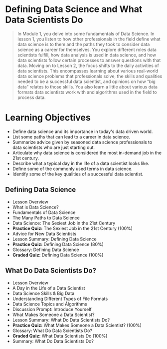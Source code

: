 # Defining Data Science and What Data Scientists Do
> In Module 1, you delve into some fundamentals of Data Science. In lesson 1, you listen to how other professionals in the field define what data science is to them and the paths they took to consider data science as a career for themselves. You explore different roles data scientists fulfill, how data analysis is used in data science, and how data scientists follow certain processes to answer questions with that data. Moving on to Lesson 2, the focus shifts to the daily activities of data scientists. This encompasses learning about various real-world data science problems that professionals solve, the skills and qualities needed to be a successful data scientist, and opinions on how “big data” relates to those skills. You also learn a little about various data formats data scientists work with and algorithms used in the field to process data.
# Learning Objectives
- Define data science and its importance in today's data driven world.
- List some paths that can lead to a career in data science.
- Summarize advice given by seasoned data science professionals to data scientists who are just starting out.
- Articulate why data science is considered the most in-demand job in the 21st century.
- Describe what a typical day in the life of a data scientist looks like.
- Define some of the commonly used terms in data science.
- Identify some of the key qualities of a successful data scientist.
## Defining Data Science
- Lesson Overview
- What is Data Science?
- Fundamentals of Data Science
- The Many Paths to Data Science
- Data Science: The Sexiest Job in the 21st Century
- **Practice Quiz:** The Sexiest Job in the 21st Century (100%)
- Advice for New Data Scientists
- Lesson Summary: Defining Data Science
- **Practice Quiz:** Defining Data Science (80%)
- Glossary: Defining Data Science
- **Graded Quiz:** Defining Data Science (100%)

## What Do Data Scientists Do?
- Lesson Overview
- A Day in the Life of a Data Scientist
- Data Science Skills & Big Data
- Understanding Different Types of File Formats
- Data Science Topics and Algorithms
- Discussion Prompt: Introduce Yourself
- What Makes Someone a Data Scientist?
- Lesson Summary: What Do Data Scientists Do?
- **Practice Quiz:** What Makes Someone a Data Scientist? (100%)
- Glossary: What Do Data Scientists Do?
- **Graded Quiz:** What Data Scientists Do (100%)
- Summary: What Do Data Scientists Do?
